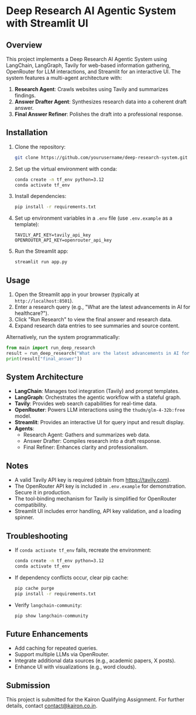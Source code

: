 # Deep Research AI Agentic System with Streamlit UI

## Overview
This project implements a Deep Research AI Agentic System using LangChain, LangGraph, Tavily for web-based information gathering, OpenRouter for LLM interactions, and Streamlit for an interactive UI. The system features a multi-agent architecture with:
1. **Research Agent**: Crawls websites using Tavily and summarizes findings.
2. **Answer Drafter Agent**: Synthesizes research data into a coherent draft answer.
3. **Final Answer Refiner**: Polishes the draft into a professional response.

## Installation
1. Clone the repository:
   ```bash
   git clone https://github.com/yourusername/deep-research-system.git
   ```
2. Set up the virtual environment with conda:
   ```bash
   conda create -n tf_env python=3.12
   conda activate tf_env
   ```
3. Install dependencies:
   ```bash
   pip install -r requirements.txt
   ```
4. Set up environment variables in a `.env` file (use `.env.example` as a template):
   ```plaintext
   TAVILY_API_KEY=tavily_api_key
   OPENROUTER_API_KEY=openrouter_api_key
   ```
5. Run the Streamlit app:
   ```bash
   streamlit run app.py
   ```

## Usage
1. Open the Streamlit app in your browser (typically at `http://localhost:8501`).
2. Enter a research query (e.g., "What are the latest advancements in AI for healthcare?").
3. Click "Run Research" to view the final answer and research data.
4. Expand research data entries to see summaries and source content.

Alternatively, run the system programmatically:
```python
from main import run_deep_research
result = run_deep_research("What are the latest advancements in AI for healthcare?")
print(result["final_answer"])
```

## System Architecture
- **LangChain**: Manages tool integration (Tavily) and prompt templates.
- **LangGraph**: Orchestrates the agentic workflow with a stateful graph.
- **Tavily**: Provides web search capabilities for real-time data.
- **OpenRouter**: Powers LLM interactions using the `thudm/glm-4-32b:free` model.
- **Streamlit**: Provides an interactive UI for query input and result display.
- **Agents**:
  - Research Agent: Gathers and summarizes web data.
  - Answer Drafter: Compiles research into a draft response.
  - Final Refiner: Enhances clarity and professionalism.

## Notes
- A valid Tavily API key is required (obtain from https://tavily.com).
- The OpenRouter API key is included in `.env.example` for demonstration. Secure it in production.
- The tool-binding mechanism for Tavily is simplified for OpenRouter compatibility.
- Streamlit UI includes error handling, API key validation, and a loading spinner.

## Troubleshooting
- If `conda activate tf_env` fails, recreate the environment:
  ```bash
  conda create -n tf_env python=3.12
  conda activate tf_env
  ```
- If dependency conflicts occur, clear pip cache:
  ```bash
  pip cache purge
  pip install -r requirements.txt
  ```
- Verify `langchain-community`:
  ```bash
  pip show langchain-community
  ```

## Future Enhancements
- Add caching for repeated queries.
- Support multiple LLMs via OpenRouter.
- Integrate additional data sources (e.g., academic papers, X posts).
- Enhance UI with visualizations (e.g., word clouds).

## Submission
This project is submitted for the Kairon Qualifying Assignment. For further details, contact [contact@kairon.co.in](mailto:contact@kairon.co.in).
